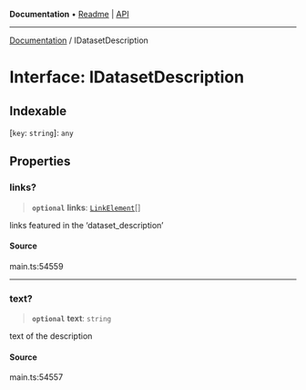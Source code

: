 **Documentation** • [Readme](../README.md) \| [API](../globals.md)

***

[Documentation](../README.md) / IDatasetDescription

# Interface: IDatasetDescription

## Indexable

 \[`key`: `string`\]: `any`

## Properties

### links?

> **`optional`** **links**: [`LinkElement`](../classes/LinkElement.md)[]

links featured in the ‘dataset_description’

#### Source

main.ts:54559

***

### text?

> **`optional`** **text**: `string`

text of the description

#### Source

main.ts:54557
